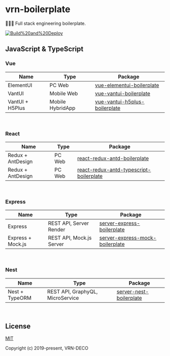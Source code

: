 # vrn-boilerplate

🔧🔨🔩 Full stack engineering boilerplate.

[![Build%20and%20Deploy](https://github.com/vrn-deco/vrn-boilerplate/workflows/Build%20and%20Deploy/badge.svg)](https://github.com/vrn-deco/vrn-boilerplate/actions)

<!-- resource inject -->
<h2>JavaScript &amp; TypeScript</h2>
<p></p>

<h3>Vue</h3>
<p></p>

<table>
  <thead>
    <tr>
      <th>Name</th>
      <th>Type</th>
      <th>Package</th>
    </tr>
  </thead>
  <tbody>
    <tr>
      <td>ElementUI</td>
      <td>PC Web</td>
      <td>
        <a href="./javascript/vue/vue-elementui-boilerplate">vue-elementui-boilerplate</a>
      </td>
    </tr>
    <tr>
      <td>VantUI</td>
      <td>Mobile Web</td>
      <td>
        <a href="./javascript/vue/vue-vantui-boilerplate">vue-vantui-boilerplate</a>
      </td>
    </tr>
    <tr>
      <td>VantUI + H5Plus</td>
      <td>Mobile HybridApp</td>
      <td>
        <a href="./javascript/vue/vue-vantui-h5plus-boilerplate">vue-vantui-h5plus-boilerplate</a>
      </td>
    </tr>
  </tbody>
</table>
<br />
<h3>React</h3>
<p></p>

<table>
  <thead>
    <tr>
      <th>Name</th>
      <th>Type</th>
      <th>Package</th>
    </tr>
  </thead>
  <tbody>
    <tr>
      <td>Redux + AntDesign</td>
      <td>PC Web</td>
      <td>
        <a href="./javascript/react/react-redux-antd-boilerplate">react-redux-antd-boilerplate</a>
      </td>
    </tr>
    <tr>
      <td>Redux + AntDesign</td>
      <td>PC Web</td>
      <td>
        <a href="./javascript/react/react-redux-antd-typescript-boilerplate">react-redux-antd-typescript-boilerplate</a>
      </td>
    </tr>
  </tbody>
</table>
<br />
<h3>Express</h3>
<p></p>

<table>
  <thead>
    <tr>
      <th>Name</th>
      <th>Type</th>
      <th>Package</th>
    </tr>
  </thead>
  <tbody>
    <tr>
      <td>Express</td>
      <td>REST API, Server Render</td>
      <td>
        <a href="./javascript/express/server-express-boilerplate">server-express-boilerplate</a>
      </td>
    </tr>
    <tr>
      <td>Express + Mock.js</td>
      <td>REST API, Mock.js Server</td>
      <td>
        <a href="./javascript/express/server-express-mock-boilerplate">server-express-mock-boilerplate</a>
      </td>
    </tr>
  </tbody>
</table>
<br />
<h3>Nest</h3>
<p></p>

<table>
  <thead>
    <tr>
      <th>Name</th>
      <th>Type</th>
      <th>Package</th>
    </tr>
  </thead>
  <tbody>
    <tr>
      <td>Nest + TypeORM</td>
      <td>REST API, GraphyQL, MicroService</td>
      <td>
        <a href="./javascript/nest/server-nest-boilerplate">server-nest-boilerplate</a>
      </td>
    </tr>
  </tbody>
</table>
<br />


<!-- /resource inject -->

## License

[MIT](https://opensource.org/licenses/MIT)

Copyright (c) 2019-present, VRN-DECO
